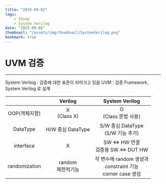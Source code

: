 ```yaml
---
title: "2025-09-02"
tags:
    - Study
    - System Verilog
date: "2025-09-02"
thumbnail: "/assets/img/thumbnail/SystemVerilog.png"
bookmark: true
---
```


# UVM 검증
---
System Verilog : 검증에 대한 표준이 되어가고 있음
UVM : 검증 Framework, System Verilog 로 설계

| | Verilog | System Verilog |
|:--:|:--:|:--:|
| OOP(객체지향) | X<br>(Class X) | O<br>(Class 문법 사용) |
| DataType | H/W 중심 DataType | S/W 중심 DataType<br>(S/W 기능 추가) |
| interface | X | SW <=> HW 연결<br>검증용 SW <=> DUT HW |
| randomization | random<br>제한적기능 | 각 변수에 random 생성과<br>constraint 기능<br>corner case 생성 |








